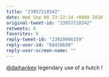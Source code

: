 ```yaml
---
title: "23957210342"
date: Wed Sep 08 23:22:14 +0000 2010
original-tweet-id: "23957210342"
retweets: 0
favorites: 0
reply-tweet-id: "23929906159"
reply-user-id: "68410690"
reply-user-screen-name: ""
---
```

<a href="https://twitter.com/daihankey">@daihankey</a> legendary use of a hutch !
